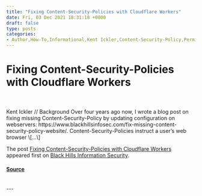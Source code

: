 ```yaml
---
title: "Fixing Content-Security-Policies with Cloudflare Workers"
date: Fri, 03 Dec 2021 18:31:18 +0000
draft: false
type: posts
categories: 
- Author,How-To,Informational,Kent Ickler,Content-Security-Policy,Permissions-Policy,Referrer-Policy,Security Headers,Strict-Transport-Security,X-Content-Type-Options,X-Frame-Options
---
```

# Fixing Content-Security-Policies with Cloudflare Workers

<br/>

<br/>
Kent Ickler // Background Over four years ago now, I wrote a blog post on fixing missing Content-Security-Policy by updating configuration on webservers: https://www.blackhillsinfosec.com/fix-missing-content-security-policy-website/. Content-Security-Policies instruct a user’s web browser \[…\]

The post [Fixing Content-Security-Policies with Cloudflare Workers](https://www.blackhillsinfosec.com/fixing-content-security-policies-with-cloudflare-workers/) appeared first on [Black Hills Information Security](https://www.blackhillsinfosec.com).

#### [Source](https://www.blackhillsinfosec.com/fixing-content-security-policies-with-cloudflare-workers/)

<br/>
---
